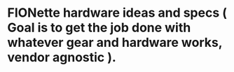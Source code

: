 # FIONette hardware ideas and specs ( Goal is to get the job done with whatever gear and hardware works, vendor agnostic ).


